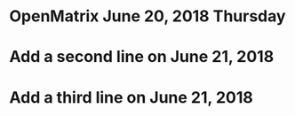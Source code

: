 # OpenMatrix June 20, 2018 Thursday
# Add a second line on June 21, 2018
# Add a third line on  June 21, 2018
